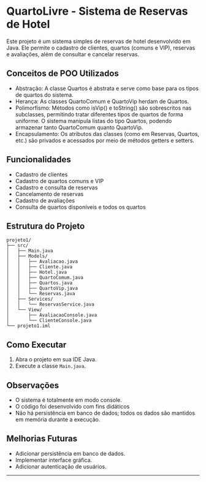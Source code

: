 # QuartoLivre - Sistema de Reservas de Hotel

Este projeto é um sistema simples de reservas de hotel desenvolvido em Java. Ele permite o cadastro de clientes, quartos (comuns e VIP), reservas e avaliações, além de consultar e cancelar reservas.

## Conceitos de POO Utilizados
- Abstração: A classe Quartos é abstrata e serve como base para os tipos de quartos do sistema.
- Herança: As classes QuartoComum e QuartoVip herdam de Quartos.
- Polimorfismo: Métodos como isVip() e toString() são sobrescritos nas subclasses, permitindo tratar diferentes tipos de quartos de forma uniforme. O sistema manipula listas do tipo Quartos, podendo armazenar tanto QuartoComum quanto QuartoVip.
- Encapsulamento: Os atributos das classes (como em Reservas, Quartos, etc.) são privados e acessados por meio de métodos getters e setters.

## Funcionalidades
- Cadastro de clientes
- Cadastro de quartos comuns e VIP
- Cadastro e consulta de reservas
- Cancelamento de reservas
- Cadastro de avaliações
- Consulta de quartos disponíveis e todos os quartos

## Estrutura do Projeto
```
projeto1/
├── src/
│   ├── Main.java
│   ├── Models/
│   │   ├── Avaliacao.java
│   │   ├── Cliente.java
│   │   ├── Hotel.java
│   │   ├── QuartoComum.java
│   │   ├── Quartos.java
│   │   ├── QuartoVip.java
│   │   └── Reservas.java
│   ├── Services/
│   │   └── ReservasService.java
│   └── View/
│       ├── AvaliacaoConsole.java
│       └── ClienteConsole.java
└── projeto1.iml
```

## Como Executar
1. Abra o projeto em sua IDE Java.
2. Execute a classe `Main.java`.

## Observações
- O sistema é totalmente em modo console.
- O código foi desenvolvido com fins didáticos
- Não há persistência em banco de dados; todos os dados são mantidos em memória durante a execução.

## Melhorias Futuras
- Adicionar persistência em banco de dados.
- Implementar interface gráfica.
- Adicionar autenticação de usuários.

---

